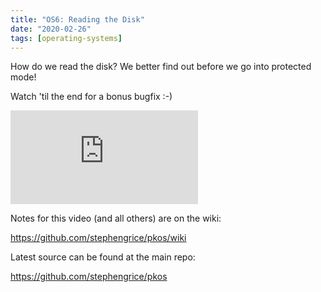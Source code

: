 ```yaml
---
title: "OS6: Reading the Disk"
date: "2020-02-26"
tags: [operating-systems]
---
```


How do we read the disk? We better find out before we go into protected mode!

Watch 'til the end for a bonus bugfix :-)

<!--truncate-->

<iframe className="youtube-video-player" src="https://www.youtube.com/embed/mktENQzbm6k" title="YouTube video player" frameBorder="0" allow="accelerometer; autoplay; clipboard-write; encrypted-media; gyroscope; picture-in-picture" allowFullScreen></iframe>

Notes for this video (and all others) are on the wiki:

<https://github.com/stephengrice/pkos/wiki>

Latest source can be found at the main repo:

<https://github.com/stephengrice/pkos>

